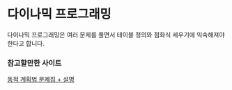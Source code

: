 # 다이나믹 프로그래밍
다이나믹 프로그래밍은 여러 문제를 풀면서 테이블 정의와 점화식 세우기에 익숙해져야한다고 합니다. 

### 참고할만한 사이트
[동적 계획법 문제집 + 설명](https://www.acmicpc.net/workbook/view/4301)
